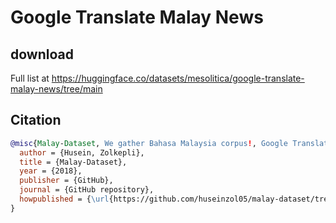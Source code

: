 # Google Translate Malay News

## download

Full list at https://huggingface.co/datasets/mesolitica/google-translate-malay-news/tree/main

## Citation

```bibtex
@misc{Malay-Dataset, We gather Bahasa Malaysia corpus!, Google Translate Malay News,
  author = {Husein, Zolkepli},
  title = {Malay-Dataset},
  year = {2018},
  publisher = {GitHub},
  journal = {GitHub repository},
  howpublished = {\url{https://github.com/huseinzol05/malay-dataset/tree/master/translation/google-translate-malay-news}}
}
```